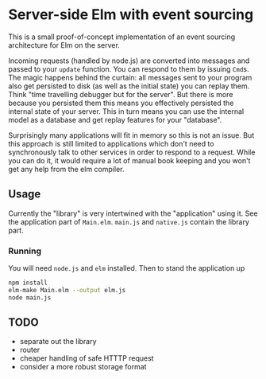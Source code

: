 # Server-side Elm with event sourcing

This is a small proof-of-concept implementation of an event sourcing
architecture for Elm on the server.

Incoming requests (handled by node.js) are converted into messages and passed to
your `update` function. You can respond to them by issuing `Cmd`s. The magic
happens behind the curtain: all messages sent to your program also get persisted
to disk (as well as the initial state) you can replay them. Think "time
travelling debugger but for the server". But there is more because you persisted
them this means you effectively persisted the internal state of your server.
This in turn means you can use the internal model as a database and get replay
features for your "database".

Surprisingly many applications will fit in memory so this is not an issue. But
this approach is still limited to applications which don't need to synchronously
talk to other services in order to respond to a request. While you can do it, it
would require a lot of manual book keeping and you won't get any help from the
elm compiler.

## Usage

Currently the "library" is very intertwined with the "application" using it. See
the application part of `Main.elm`. `main.js` and `native.js` contain the
library part.

### Running

You will need `node.js` and `elm` installed. Then to stand the application up

```sh
npm install
elm-make Main.elm --output elm.js
node main.js
```

## TODO

- separate out the library
- router
- cheaper handling of safe HTTTP request
- consider a more robust storage format
